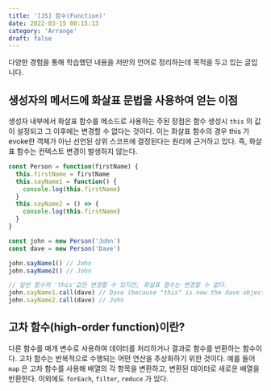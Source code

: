 ```yaml
---
title: '[JS] 함수(Function)'
date: 2022-03-15 00:15:13
category: 'Arrange'
draft: false
---
```


다양한 경험을 통해 학습했던 내용을 저만의 언어로 정리하는데 목적을 두고 있는 글입니다.

## 생성자의 메서드에 화살표 문법을 사용하여 얻는 이점

생성자 내부에서 화살표 함수를 메소드로 사용하는 주된 장점은 함수 생성시 `this` 의 값이 설정되고 그 이후에는 변경할 수 없다는 것이다. 이는 화살표 함수의 경우 this 가 evoke한 객체가 아닌 선언된 상위 스코프에 결정된다는 원리에 근거하고 있다. 즉, 화살표 함수는 컨텍스트 변경이 발생하지 않는다.

```jsx
const Person = function(firstName) {
  this.firstName = firstName
  this.sayName1 = function() {
    console.log(this.firstName)
  }
  this.sayName2 = () => {
    console.log(this.firstName)
  }
}

const john = new Person('John')
const dave = new Person('Dave')

john.sayName1() // John
john.sayName2() // John

// 일반 함수의 'this'값은 변경할 수 있지만, 화살표 함수는 변경할 수 없다.
john.sayName1.call(dave) // Dave (because "this" is now the dave object)
john.sayName2.call(dave) // John
```

## 고차 함수(high-order function)이란?

다른 함수를 매개 변수로 사용하여 데이터를 처리하거나 결과로 함수를 반환하는 함수이다. 고차 함수는 반복적으로 수행되는 어떤 연산을 추상화하기 위한 것이다. 예를 들어 `map` 은 고차 함수를 사용해 배열의 각 항목을 변환하고, 변환된 데이터로 새로운 배열을 반환한다. 이외에도 `forEach`, `filter`, `reduce` 가 있다.
